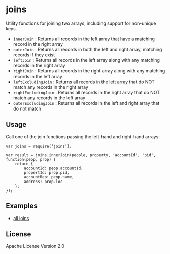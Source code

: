 joins
=====

Utility functions for joining two arrays, including support for non-unique keys.

- `innerJoin` : Returns all records in the left array that have a matching record in the right array
- `outerJoin` : Returns all records in both the left and right array, matching records if they exist
- `leftJoin` : Returns all records in the left array along with any matching records in the right array
- `rightJoin` : Returns all records in the right array along with any matching records in the left array
- `leftExcludingJoin` : Returns all records in the left array that do NOT match any records in the right array
- `rightExcludingJoin` : Returns all records in the right array that do NOT match any records in the left array
- `outerExcludingJoin` : Returns all records in the left and right array that do not match

## Usage

Call one of the join functions passing the left-hand and right-hand arrays:

    var joins = require('joins');

    var result = joins.innerJoin(people, property, 'accountId', 'pid', function(peop, prop) {
        return {
            accountId: peop.accountId,
            propertId: prop.pid,
            accountRep: peop.name,
            address: prop.loc
        };
    });

## Examples

- [all joins](https://github.com/JeffEnglish/joins/blob/master/examples/allJoins.js)

## License

Apache License Version 2.0